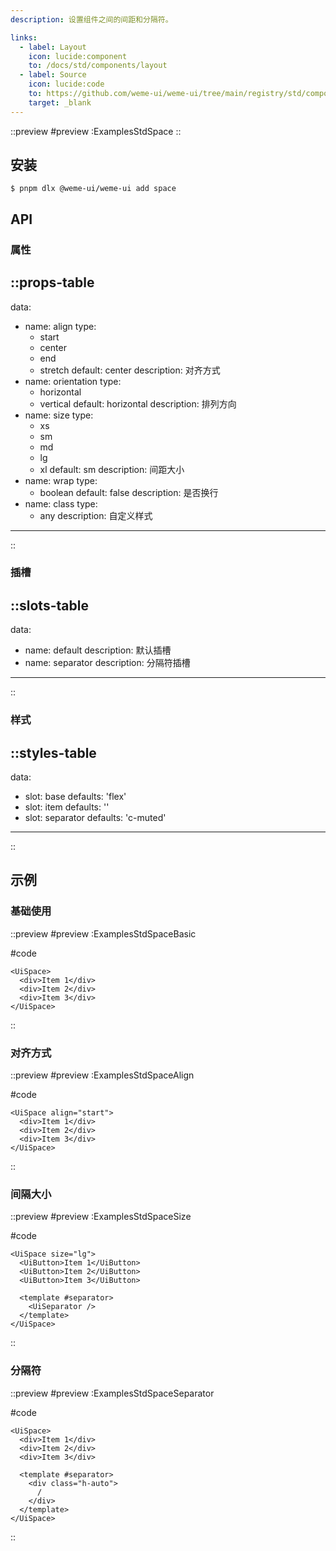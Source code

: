 ```yaml
---
description: 设置组件之间的间距和分隔符。

links:
  - label: Layout
    icon: lucide:component
    to: /docs/std/components/layout
  - label: Source
    icon: lucide:code
    to: https://github.com/weme-ui/weme-ui/tree/main/registry/std/components/space
    target: _blank
---
```


::preview
#preview
:ExamplesStdSpace
::

## 安装

```shell [Terminal]
$ pnpm dlx @weme-ui/weme-ui add space
```

## API

### 属性

::props-table
---
data:
  - name: align
    type:
      - start
      - center
      - end
      - stretch
    default: center
    description: 对齐方式
  - name: orientation
    type:
      - horizontal
      - vertical
    default: horizontal
    description: 排列方向
  - name: size
    type:
      - xs
      - sm
      - md
      - lg
      - xl
    default: sm
    description: 间距大小
  - name: wrap
    type:
      - boolean
    default: false
    description: 是否换行
  - name: class
    type:
      - any
    description: 自定义样式
---
::

### 插槽

::slots-table
---
data:
  - name: default
    description: 默认插槽
  - name: separator
    description: 分隔符插槽
---
::

### 样式

::styles-table
---
data:
  - slot: base
    defaults: 'flex'
  - slot: item
    defaults: ''
  - slot: separator
    defaults: 'c-muted'
---
::

## 示例

### 基础使用

::preview
#preview
:ExamplesStdSpaceBasic

#code
```vue-html inset
<UiSpace>
  <div>Item 1</div>
  <div>Item 2</div>
  <div>Item 3</div>
</UiSpace>
```
::

### 对齐方式

::preview
#preview
:ExamplesStdSpaceAlign

#code
```vue-html inset
<UiSpace align="start">
  <div>Item 1</div>
  <div>Item 2</div>
  <div>Item 3</div>
</UiSpace>
```
::

### 间隔大小

::preview
#preview
:ExamplesStdSpaceSize

#code
```vue-html inset
<UiSpace size="lg">
  <UiButton>Item 1</UiButton>
  <UiButton>Item 2</UiButton>
  <UiButton>Item 3</UiButton>

  <template #separator>
    <UiSeparator />
  </template>
</UiSpace>
```
::

### 分隔符

::preview
#preview
:ExamplesStdSpaceSeparator

#code
```vue-html inset
<UiSpace>
  <div>Item 1</div>
  <div>Item 2</div>
  <div>Item 3</div>

  <template #separator>
    <div class="h-auto">
      /
    </div>
  </template>
</UiSpace>
```
::
